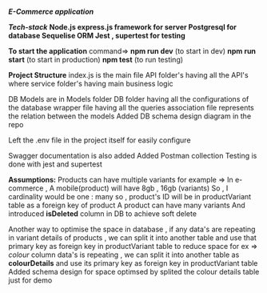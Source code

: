 ***E-Commerce application***

***Tech-stack***
    **Node.js
    express.js framework for server
    Postgresql for database
    Sequelise ORM
    Jest , supertest for testing**

**To start the application**
command=>
**npm run dev** (to start in dev)
**npm run start** (to start in production)
**npm test** (to run testing)


**Project Structure**
index.js is the main file
API folder's having all the API's
where service folder's having main business logic

DB Models are in Models folder
DB folder having all the configurations of the database
wrapper file having all the queries
association file represents the relation between the models
Added DB schema design diagram in the repo

Left the .env file in the project itself for easily configure

Swagger documentation is also added
Added Postman collection
Testing is done with jest and supertest


**Assumptions:**
    Products can have multiple variants 
    for example => In e-commerce , A mobile(product) will have 8gb , 16gb (variants)
    So , I cardinality would be one : many
    so , product's ID will be in productVariant table as a foreign key of product
    A product can have many variants
    And introduced **isDeleted** column in DB to achieve soft delete

 
 Another way to optimise the space in database , if any data's are repeating in variant details of products , 
 we can split it into another table and  use that primary key as foreign key in productVariant table to reduce space 
 for ex => _colour_ column data's is repeating , 
 we can split it into another table as **colourDetails** and use its primary key as foreign key in productVariant table
 Added schema design for space optimsed by splited the colour details table just for demo 
    
    
